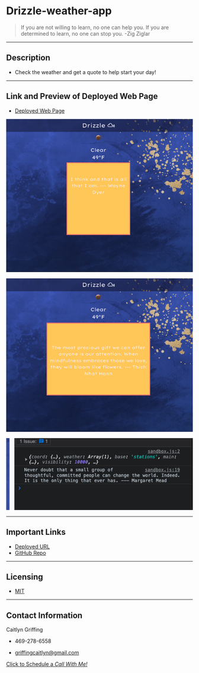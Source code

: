 # Drizzle-weather-app


> If you are not willing to learn, no one can help you. If you are determined to learn, no one can stop you. -Zig Ziglar

---
## Description 
- Check the weather and get a quote to help start your day!

---

## **Link** and **Preview** of Deployed Web Page

- [Deployed Web Page](https://caitlyn-griffing.github.io/Drizzle-weather-app/)

![screenshot1](./assets/images/project1SS.png)

![screenshot2](./assets/images/project1SS2.png)

![screenshot3](./assets/images/project1SS3.png)

---

## Important Links

- [Deployed URL](https://caitlyn-griffing.github.io/Drizzle-weather-app/)
- [GitHub Repo](https://github.com/caitlyn-griffing/Drizzle-weather-app)

---

## Licensing

- [MIT](https://github.com/caitlyn-griffing/Drizzle-weather-app/blob/main/LICENSE)

---

## Contact Information

Caitlyn Griffing

- 469-278-6558

- griffingcaitlyn@gmail.com

[Click to Schedule a *Call With Me!*](https://calendly.com/caitlyngriffing/15min)

